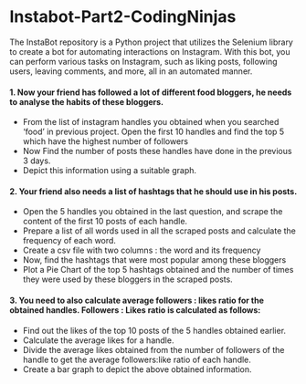 # Instabot-Part2-CodingNinjas
The InstaBot repository is a Python project that utilizes the Selenium library to create a bot for automating interactions on Instagram. With this bot, you can perform various tasks on Instagram, such as liking posts, following users, leaving comments, and more, all in an automated manner.


#### 1. Now your friend has followed a lot of different food bloggers, he needs to analyse the habits of these bloggers.
- From the list of instagram handles you obtained when you searched ‘food’ in previous project. Open the first 10 handles and find the top 5 which have the highest number of followers
- Now Find the number of posts these handles have done in the previous 3 days.
- Depict this information using a suitable graph.


#### 2. Your friend also needs a list of hashtags that he should use in his posts.
- Open the 5 handles you obtained in the last question, and scrape the content of the first 10 posts of each handle.
- Prepare a list of all words used in all the scraped posts and calculate the frequency of each word.
- Create a csv file with two columns : the word and its frequency
- Now, find the hashtags that were most popular among these bloggers
- Plot a Pie Chart of the top 5 hashtags obtained and the number of times they were used by these bloggers in the scraped posts.


#### 3. You need to also calculate average followers : likes ratio for the obtained handles. Followers : Likes ratio is calculated as follows:
- Find out the likes of the top 10 posts of the 5 handles obtained earlier.
- Calculate the average likes for a handle.
- Divide the average likes obtained from the number of followers of the handle to get the average followers:like ratio of each handle.
- Create a bar graph to depict the above obtained information.
